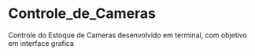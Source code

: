 # Controle_de_Cameras
 Controle do Estoque de Cameras desenvolvido em terminal, com objetivo em interface grafica
